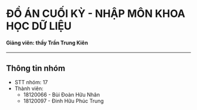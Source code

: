 # ĐỒ ÁN CUỐI KỲ - NHẬP MÔN KHOA HỌC DỮ LIỆU

#### Giảng viên: thầy Trần Trung Kiên

---

## Thông tin nhóm

- STT nhóm: 17
- Thành viên: 
    + 18120066 - Bùi Đoàn Hữu Nhân
    + 18120097 - Đinh Hữu Phúc Trung
